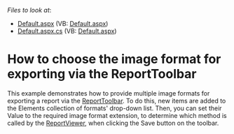 <!-- default file list -->
*Files to look at*:

* [Default.aspx](./CS/ImageExportReportToolbar/Default.aspx) (VB: [Default.aspx](./VB/ImageExportReportToolbar/Default.aspx))
* [Default.aspx.cs](./CS/ImageExportReportToolbar/Default.aspx.cs) (VB: [Default.aspx](./VB/ImageExportReportToolbar/Default.aspx))
<!-- default file list end -->
# How to choose the image format for exporting via the ReportToolbar


<p>This example demonstrates how to provide multiple image formats for exporting a report via the <a href="http://documentation.devexpress.com/#XtraReports/clsDevExpressXtraReportsWebReportToolbartopic">ReportToolbar</a>. To do this, new items are added to the Elements collection of formats' drop-down list. Then, you can set their Value to the required image format extension, to determine which method is called by the <a href="http://documentation.devexpress.com/#XtraReports/clsDevExpressXtraReportsWebReportViewertopic">ReportViewer</a>, when clicking the Save button on the toolbar.</p>

<br/>


